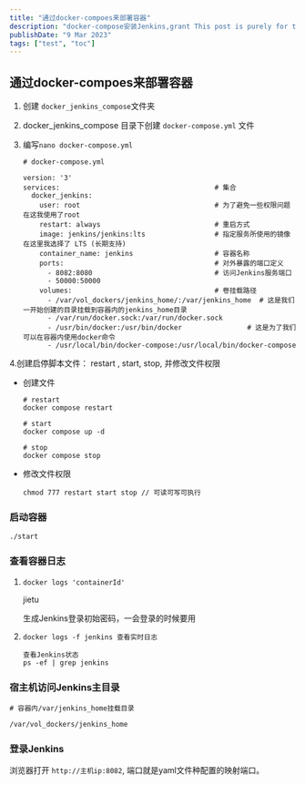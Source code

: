 ```yaml
---
title: "通过docker-compoes来部署容器"
description: "docker-compose安装Jenkins,grant This post is purely for testing the table of content"
publishDate: "9 Mar 2023"
tags: ["test", "toc"]
---
```


## **通过docker-compoes来部署容器**

1. 创建 `docker_jenkins_compose`文件夹

2. docker_jenkins_compose 目录下创建 `docker-compose.yml` 文件

3. 编写`nano docker-compose.yml`

   ```shell
   # docker-compose.yml

   version: '3'
   services:                                      # 集合
     docker_jenkins:
       user: root                                 # 为了避免一些权限问题 在这我使用了root
       restart: always                            # 重启方式
       image: jenkins/jenkins:lts                 # 指定服务所使用的镜像 在这里我选择了 LTS (长期支持)
       container_name: jenkins                    # 容器名称
       ports:                                     # 对外暴露的端口定义
         - 8082:8080                              # 访问Jenkins服务端口
         - 50000:50000
       volumes:                                   # 卷挂载路径
         - /var/vol_dockers/jenkins_home/:/var/jenkins_home  # 这是我们一开始创建的目录挂载到容器内的jenkins_home目录
         - /var/run/docker.sock:/var/run/docker.sock
         - /usr/bin/docker:/usr/bin/docker                # 这是为了我们可以在容器内使用docker命令
         - /usr/local/bin/docker-compose:/usr/local/bin/docker-compose
   ```

4.创建启停脚本文件： restart , start, stop, 并修改文件权限

- 创建文件

  ```shell
  # restart
  docker compose restart
  ```

  ```shell
  # start
  docker compose up -d
  ```

  ```shell
  # stop
  docker compose stop
  ```

- 修改文件权限

  ```shell
  chmod 777 restart start stop // 可读可写可执行
  ```

### 启动容器

```shell
./start
```

### 查看容器日志

1. `docker logs 'containerId'`

   jietu

   生成Jenkins登录初始密码，一会登录的时候要用

2. `docker logs -f jenkins 查看实时日志`

   ```shell
   查看Jenkins状态
   ps -ef | grep jenkins
   ```

### 宿主机访问Jenkins主目录

```shell
# 容器内/var/jenkins_home挂载目录

/var/vol_dockers/jenkins_home
```

### 登录Jenkins

浏览器打开 `http://主机ip:8082`, 端口就是yaml文件种配置的映射端口。
